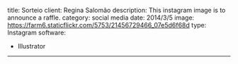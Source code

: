 title: Sorteio
client: Regina Salomão
description: This instagram image is to announce a raffle.
category: social media
date: 2014/3/5
image: https://farm6.staticflickr.com/5753/21456729466_07e5d6f68d
type: Instagram
software:
- Illustrator
---
